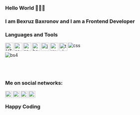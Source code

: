 ### Hello World 👋👋👋

### I am Bexruz Baxronov and I am a Frontend Developer

### Languages and Tools

<img align="left" alt="HTML" width="26px" src = "https://user-images.githubusercontent.com/75378307/116276537-0fff6800-a79e-11eb-9b92-ee12977ba06c.png">
<img align="left" alt="css" width="26px" src = "https://user-images.githubusercontent.com/75378307/116340613-e1fb4180-a7f8-11eb-981c-145b4f4868eb.png">
<img align="left" alt="sass" width="26px" src = "https://user-images.githubusercontent.com/75378307/116278399-e5161380-a79f-11eb-87d8-75315b703b8d.png">
<img align="left" alt="bootstrap" width="26px" src="https://user-images.githubusercontent.com/75378307/116340657-f5a6a800-a7f8-11eb-9a7c-a2823745675e.jpg">
<img align="left" alt="js" width="26px" src="https://user-images.githubusercontent.com/75378307/116279737-530f0a80-a7a1-11eb-87af-020c2ff65b64.png">
<img align="left" alt="vue" width="26px" src="https://user-images.githubusercontent.com/75378307/116279805-67eb9e00-a7a1-11eb-905c-88ce04209990.png">
<img align="left" alt="telwind" width="26px" src="https://user-images.githubusercontent.com/75378307/116340242-48cc2b00-a7f8-11eb-9f1c-574b4a87d75f.png">

![css](https://user-images.githubusercontent.com/75378307/116340613-e1fb4180-a7f8-11eb-981c-145b4f4868eb.png)

![bs4](https://user-images.githubusercontent.com/75378307/116340657-f5a6a800-a7f8-11eb-9a7c-a2823745675e.jpg)



<br/>
<br/>

### Me on social networks:

[linkedin]: https://www.linkedin.com/in/bexruz-baxronov-159127202  
[instagram]: https://www.instagram.com/baxronov_b_
[facebook]: https://www.facebook.com/bexruz.baxronov.14
[telegram]: https://t.me/bexruz_baxronov

[<img align="left" alt="codeSTACKr | LinkedIn" width="22px" src="https://camo.githubusercontent.com/b65faae8871ebbdb99790f2644ea7f3c89800b0c/68747470733a2f2f63646e2e6a7364656c6976722e6e65742f6e706d2f73696d706c652d69636f6e734076332f69636f6e732f6c696e6b6564696e2e737667" data-canonical-src="https://cdn.jsdelivr.net/npm/simple-icons@v3/icons/linkedin.svg" style="max-width:100%;">][linkedin]
[<img align="left" alt="codeSTACKr | Instagram" width="22px" src="https://camo.githubusercontent.com/8ea1156d8ac160172cbef7a54a19bad16a73ebe4/68747470733a2f2f63646e2e6a7364656c6976722e6e65742f6e706d2f73696d706c652d69636f6e734076332f69636f6e732f696e7374616772616d2e737667" src="https://cdn.jsdelivr.net/npm/simple-icons@v3/icons/instagram.svg" style="max-width:100%;">][instagram]
[<img align="left" alt="codeSTACKr | Instagram" width="22px"  src="https://cdn.jsdelivr.net/npm/simple-icons@v3/icons/facebook.svg" style="max-width:100%;">][facebook]
[<img align="left" alt="codeSTACKr | Instagram" width="22px"  src="https://cdn.jsdelivr.net/npm/simple-icons@v3/icons/telegram.svg" style="max-width:100%;">][telegram]

<br/>


### Happy Coding
